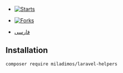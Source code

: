 - [![Starts](https://img.shields.io/github/stars/miladimos/laravel-helpers?style=flat&logo=github)](https://github.com/miladimos/laravel-helpers/forks)
- [![Forks](https://img.shields.io/github/forks/miladimos/laravel-helpers?style=flat&logo=github)](https://github.com/miladimos/laravel-helpers/stargazers)

- [فارسی](README.md)

## Installation

``composer require miladimos/laravel-helpers``
